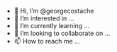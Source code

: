 - 👋 Hi, I’m @georgecostache
- 👀 I’m interested in ...
- 🌱 I’m currently learning ...
- 💞️ I’m looking to collaborate on ...
- 📫 How to reach me ...

<!---
georgecostache/georgecostache is a ✨ special ✨ repository because its `README.md` (this file) appears on your GitHub profile.
You can click the Preview link to take a look at your changes.
--->
